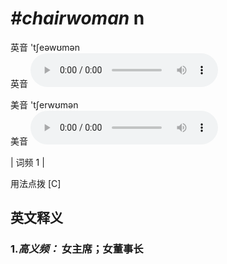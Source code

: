 # ***\#chairwoman*** n
英音 'tʃeəwʊmən  
英音
<audio src="./media/chairwoman-B.aac" controls="controls"></audio>

美音 'tʃerwʊmən  
美音
<audio src="./media/chairwoman.aac" controls="controls"></audio>



| 词频 1 |  

用法点拨  [C]

英文释义
---
### 1.*高义频：* **女主席；女董事长**  



